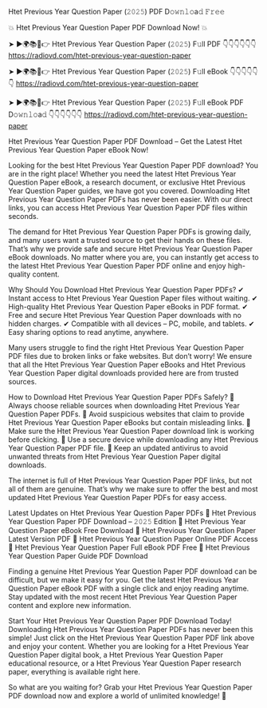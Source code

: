 Htet Previous Year Question Paper (𝟸𝟶𝟸𝟻) PDF D𝚘𝚠𝚗𝚕𝚘a𝚍 𝙵𝚛𝚎𝚎

💥 Htet Previous Year Question Paper PDF Download Now! 💥

➤ ►🌍📚📱👉 Htet Previous Year Question Paper (𝟸𝟶𝟸𝟻) F𝚞ll PDF 👇👇👇👇👇👇
https://radiovd.com/htet-previous-year-question-paper

➤ ►🌍📚📱👉 Htet Previous Year Question Paper (𝟸𝟶𝟸𝟻) F𝚞ll eBook 👇👇👇👇👇👇
https://radiovd.com/htet-previous-year-question-paper

➤ ►🌍📚📱👉 Htet Previous Year Question Paper (𝟸𝟶𝟸𝟻) F𝚞ll eBook PDF D𝚘𝚠𝚗𝚕𝚘a𝚍 👇👇👇👇👇👇
https://radiovd.com/htet-previous-year-question-paper

Htet Previous Year Question Paper PDF Download – Get the Latest Htet Previous Year Question Paper eBook Now!

Looking for the best Htet Previous Year Question Paper PDF download? You are in the right place! Whether you need the latest Htet Previous Year Question Paper eBook, a research document, or exclusive Htet Previous Year Question Paper guides, we have got you covered. Downloading Htet Previous Year Question Paper PDFs has never been easier. With our direct links, you can access Htet Previous Year Question Paper PDF files within seconds.

The demand for Htet Previous Year Question Paper PDFs is growing daily, and many users want a trusted source to get their hands on these files. That’s why we provide safe and secure Htet Previous Year Question Paper eBook downloads. No matter where you are, you can instantly get access to the latest Htet Previous Year Question Paper PDF online and enjoy high-quality content.

Why Should You Download Htet Previous Year Question Paper PDFs?
✔ Instant access to Htet Previous Year Question Paper files without waiting.
✔ High-quality Htet Previous Year Question Paper eBooks in PDF format.
✔ Free and secure Htet Previous Year Question Paper downloads with no hidden charges.
✔ Compatible with all devices – PC, mobile, and tablets.
✔ Easy sharing options to read anytime, anywhere.

Many users struggle to find the right Htet Previous Year Question Paper PDF files due to broken links or fake websites. But don’t worry! We ensure that all the Htet Previous Year Question Paper eBooks and Htet Previous Year Question Paper digital downloads provided here are from trusted sources.

How to Download Htet Previous Year Question Paper PDFs Safely?
📌 Always choose reliable sources when downloading Htet Previous Year Question Paper PDFs.
📌 Avoid suspicious websites that claim to provide Htet Previous Year Question Paper eBooks but contain misleading links.
📌 Make sure the Htet Previous Year Question Paper download link is working before clicking.
📌 Use a secure device while downloading any Htet Previous Year Question Paper PDF file.
📌 Keep an updated antivirus to avoid unwanted threats from Htet Previous Year Question Paper digital downloads.

The internet is full of Htet Previous Year Question Paper PDF links, but not all of them are genuine. That’s why we make sure to offer the best and most updated Htet Previous Year Question Paper PDFs for easy access.

Latest Updates on Htet Previous Year Question Paper PDFs
🔹 Htet Previous Year Question Paper PDF Download – 𝟸𝟶𝟸𝟻 Edition
🔹 Htet Previous Year Question Paper eBook Free Download
🔹 Htet Previous Year Question Paper Latest Version PDF
🔹 Htet Previous Year Question Paper Online PDF Access
🔹 Htet Previous Year Question Paper Full eBook PDF Free
🔹 Htet Previous Year Question Paper Guide PDF Download

Finding a genuine Htet Previous Year Question Paper PDF download can be difficult, but we make it easy for you. Get the latest Htet Previous Year Question Paper eBook PDF with a single click and enjoy reading anytime. Stay updated with the most recent Htet Previous Year Question Paper content and explore new information.

Start Your Htet Previous Year Question Paper PDF Download Today!
Downloading Htet Previous Year Question Paper PDFs has never been this simple! Just click on the Htet Previous Year Question Paper PDF link above and enjoy your content. Whether you are looking for a Htet Previous Year Question Paper digital book, a Htet Previous Year Question Paper educational resource, or a Htet Previous Year Question Paper research paper, everything is available right here.

So what are you waiting for? Grab your Htet Previous Year Question Paper PDF download now and explore a world of unlimited knowledge! 🚀